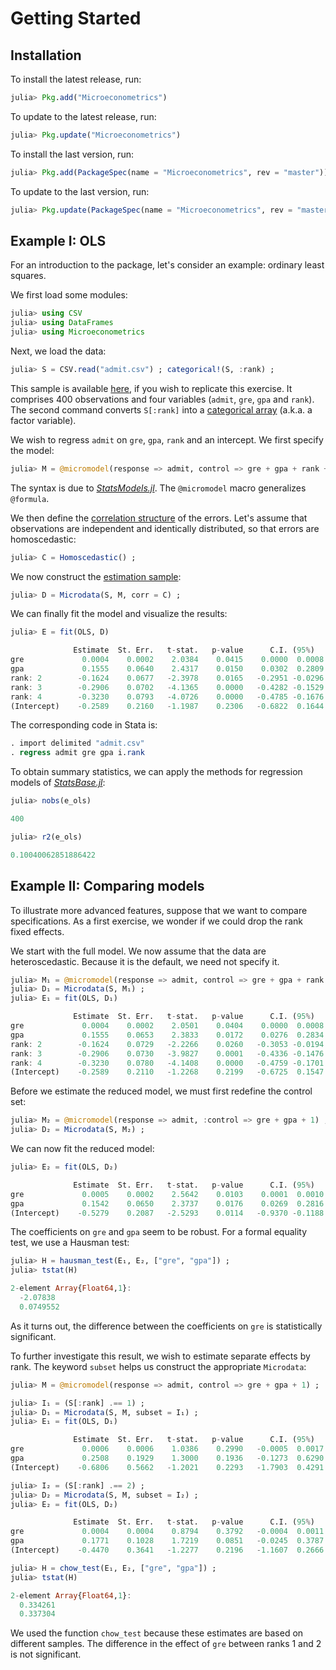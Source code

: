 # Getting Started

## Installation

To install the latest release, run:
```julia
julia> Pkg.add("Microeconometrics")
```
To update to the latest release, run:
```julia
julia> Pkg.update("Microeconometrics")
```
To install the last version, run:
```julia
julia> Pkg.add(PackageSpec(name = "Microeconometrics", rev = "master"))
```
To update to the last version, run:
```julia
julia> Pkg.update(PackageSpec(name = "Microeconometrics", rev = "master"))
```

## Example I: OLS

For an introduction to the package, let's consider an example: ordinary least squares.

We first load some modules:
```julia
julia> using CSV
julia> using DataFrames
julia> using Microeconometrics
```

Next, we load the data:
```julia
julia> S = CSV.read("admit.csv") ; categorical!(S, :rank) ;
```
This sample is available [here](http://github.com/lbittarello/Microeconometrics.jl/tree/master/data), if you wish to replicate this exercise. It comprises 400 observations and four variables (`admit`, `gre`, `gpa` and `rank`). The second command converts `S[:rank]` into a [categorical array](http://juliadata.github.io/DataFrames.jl/stable/man/categorical.html) (a.k.a. a factor variable).

We wish to regress `admit` on `gre`, `gpa`, `rank` and an intercept. We first specify the model:
```julia
julia> M = @micromodel(response => admit, control => gre + gpa + rank + 1) ;
```
The syntax is due to [*StatsModels.jl*](http://juliastats.github.io/StatsModels.jl/latest/formula.html). The `@micromodel` macro generalizes `@formula`.

We then define the [correlation structure](correlation_structures.md) of the errors. Let's assume that observations are independent and identically distributed, so that errors are homoscedastic:
```julia
julia> C = Homoscedastic() ;
```

We now construct the [estimation sample](model_specification.md):
```julia
julia> D = Microdata(S, M, corr = C) ;
```

We can finally fit the model and visualize the results:
```julia
julia> E = fit(OLS, D)

              Estimate  St. Err.   t-stat.   p-value      C.I. (95%)  
gre             0.0004    0.0002    2.0384    0.0415    0.0000  0.0008
gpa             0.1555    0.0640    2.4317    0.0150    0.0302  0.2809
rank: 2        -0.1624    0.0677   -2.3978    0.0165   -0.2951 -0.0296
rank: 3        -0.2906    0.0702   -4.1365    0.0000   -0.4282 -0.1529
rank: 4        -0.3230    0.0793   -4.0726    0.0000   -0.4785 -0.1676
(Intercept)    -0.2589    0.2160   -1.1987    0.2306   -0.6822  0.1644
```

The corresponding code in Stata is:
```stata
. import delimited "admit.csv"
. regress admit gre gpa i.rank
```

To obtain summary statistics, we can apply the methods for regression models of [*StatsBase.jl*](http://juliastats.github.io/StatsBase.jl/stable/statmodels.html):
```julia
julia> nobs(e_ols)

400

julia> r2(e_ols)

0.10040062851886422
```

## Example II: Comparing models

To illustrate more advanced features, suppose that we want to compare specifications. As a first exercise, we wonder if we could drop the rank fixed effects.

We start with the full model. We now assume that the data are heteroscedastic. Because it is the default, we need not specify it.
```julia
julia> M₁ = @micromodel(response => admit, control => gre + gpa + rank + 1) ;
julia> D₁ = Microdata(S, M₁) ;
julia> E₁ = fit(OLS, D₁)

              Estimate  St. Err.   t-stat.   p-value      C.I. (95%)  
gre             0.0004    0.0002    2.0501    0.0404    0.0000  0.0008
gpa             0.1555    0.0653    2.3833    0.0172    0.0276  0.2834
rank: 2        -0.1624    0.0729   -2.2266    0.0260   -0.3053 -0.0194
rank: 3        -0.2906    0.0730   -3.9827    0.0001   -0.4336 -0.1476
rank: 4        -0.3230    0.0780   -4.1408    0.0000   -0.4759 -0.1701
(Intercept)    -0.2589    0.2110   -1.2268    0.2199   -0.6725  0.1547
```

Before we estimate the reduced model, we must first redefine the control set:
```julia
julia> M₂ = @micromodel(response => admit, :control => gre + gpa + 1) ;
julia> D₂ = Microdata(S, M₂) ;
```
We can now fit the reduced model:
```julia
julia> E₂ = fit(OLS, D₂)

              Estimate  St. Err.   t-stat.   p-value      C.I. (95%)  
gre             0.0005    0.0002    2.5642    0.0103    0.0001  0.0010
gpa             0.1542    0.0650    2.3737    0.0176    0.0269  0.2816
(Intercept)    -0.5279    0.2087   -2.5293    0.0114   -0.9370 -0.1188
```

The coefficients on `gre` and `gpa` seem to be robust. For a formal equality test, we use a Hausman test:
```julia
julia> H = hausman_test(E₁, E₂, ["gre", "gpa"]) ;
julia> tstat(H)

2-element Array{Float64,1}:
  -2.07838
  0.0749552
```
As it turns out, the difference between the coefficients on `gre` is statistically significant.

To further investigate this result, we wish to estimate separate effects by rank. The keyword `subset` helps us construct the appropriate `Microdata`:
```julia
julia> M = @micromodel(response => admit, control => gre + gpa + 1) ;

julia> I₁ = (S[:rank] .== 1) ;
julia> D₁ = Microdata(S, M, subset = I₁) ;
julia> E₁ = fit(OLS, D₁)

              Estimate  St. Err.   t-stat.   p-value      C.I. (95%)  
gre             0.0006    0.0006    1.0386    0.2990   -0.0005  0.0017
gpa             0.2508    0.1929    1.3000    0.1936   -0.1273  0.6290
(Intercept)    -0.6806    0.5662   -1.2021    0.2293   -1.7903  0.4291

julia> I₂ = (S[:rank] .== 2) ;
julia> D₂ = Microdata(S, M, subset = I₂) ;
julia> E₂ = fit(OLS, D₂)

              Estimate  St. Err.   t-stat.   p-value      C.I. (95%)  
gre             0.0004    0.0004    0.8794    0.3792   -0.0004  0.0011
gpa             0.1771    0.1028    1.7219    0.0851   -0.0245  0.3787
(Intercept)    -0.4470    0.3641   -1.2277    0.2196   -1.1607  0.2666

julia> H = chow_test(E₁, E₂, ["gre", "gpa"]) ;
julia> tstat(H)

2-element Array{Float64,1}:
  0.334261
  0.337304
```
We used the function `chow_test` because these estimates are based on different samples. The difference in the effect of `gre` between ranks 1 and 2 is not significant.
